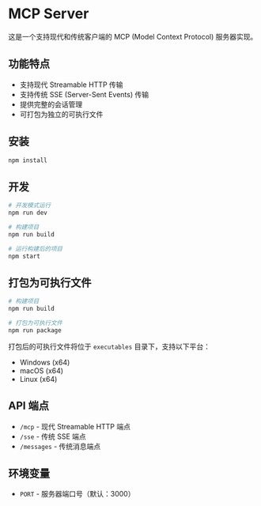 # MCP Server

这是一个支持现代和传统客户端的 MCP (Model Context Protocol) 服务器实现。

## 功能特点

- 支持现代 Streamable HTTP 传输
- 支持传统 SSE (Server-Sent Events) 传输
- 提供完整的会话管理
- 可打包为独立的可执行文件

## 安装

```bash
npm install
```

## 开发

```bash
# 开发模式运行
npm run dev

# 构建项目
npm run build

# 运行构建后的项目
npm start
```

## 打包为可执行文件

```bash
# 构建项目
npm run build

# 打包为可执行文件
npm run package
```

打包后的可执行文件将位于 `executables` 目录下，支持以下平台：
- Windows (x64)
- macOS (x64)
- Linux (x64)

## API 端点

- `/mcp` - 现代 Streamable HTTP 端点
- `/sse` - 传统 SSE 端点
- `/messages` - 传统消息端点

## 环境变量

- `PORT` - 服务器端口号（默认：3000） 